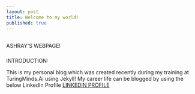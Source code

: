 ```yaml
---
layout: post
title: Welcome to my world!
published: true
---
```

##
ASHRAY'S WEBPAGE!

###
INTRODUCTION:

This is my personal blog which was created recently during my training at TuringMinds.Ai using Jekyll! My career life can be blogged by using the below LinkedIn Profile [LINKEDIN PROFILE](https://www.linkedin.com/in/ashray-sharath-73b6b4152/)
